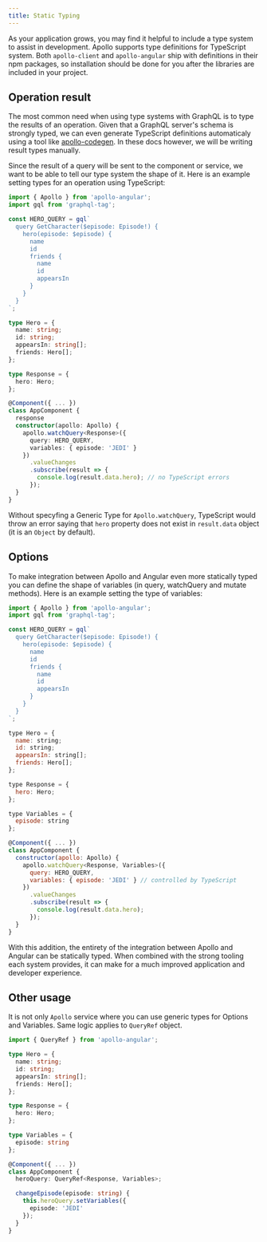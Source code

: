 ```yaml
---
title: Static Typing
---
```


As your application grows, you may find it helpful to include a type system to
assist in development. Apollo supports type definitions for TypeScript system.
Both `apollo-client` and `apollo-angular` ship with definitions in their npm
packages, so installation should be done for you after the libraries are
included in your project.

<h2 id="operation-result">Operation result</h2>

The most common need when using type systems with GraphQL is to type the results
of an operation. Given that a GraphQL server's schema is strongly typed, we can
even generate TypeScript definitions automaticaly using a tool like
[apollo-codegen](https://github.com/apollographql/apollo-codegen). In these docs
however, we will be writing result types manually.

Since the result of a query will be sent to the component or service, we want to
be able to tell our type system the shape of it. Here is an example setting
types for an operation using TypeScript:

```ts
import { Apollo } from 'apollo-angular';
import gql from 'graphql-tag';

const HERO_QUERY = gql`
  query GetCharacter($episode: Episode!) {
    hero(episode: $episode) {
      name
      id
      friends {
        name
        id
        appearsIn
      }
    }
  }
`;

type Hero = {
  name: string;
  id: string;
  appearsIn: string[];
  friends: Hero[];
};

type Response = {
  hero: Hero;
};

@Component({ ... })
class AppComponent {
  response
  constructor(apollo: Apollo) {
    apollo.watchQuery<Response>({
      query: HERO_QUERY,
      variables: { episode: 'JEDI' }
    })
      .valueChanges
      .subscribe(result => {
        console.log(result.data.hero); // no TypeScript errors
      });
  }
}
```

Without specyfing a Generic Type for `Apollo.watchQuery`, TypeScript would throw
an error saying that `hero` property does not exist in `result.data` object (it
is an `Object` by default).

<h2 id="options">Options</h2>

To make integration between Apollo and Angular even more statically typed you
can define the shape of variables (in query, watchQuery and mutate methods).
Here is an example setting the type of variables:

```javascript
import { Apollo } from 'apollo-angular';
import gql from 'graphql-tag';

const HERO_QUERY = gql`
  query GetCharacter($episode: Episode!) {
    hero(episode: $episode) {
      name
      id
      friends {
        name
        id
        appearsIn
      }
    }
  }
`;

type Hero = {
  name: string;
  id: string;
  appearsIn: string[];
  friends: Hero[];
};

type Response = {
  hero: Hero;
};

type Variables = {
  episode: string
};

@Component({ ... })
class AppComponent {
  constructor(apollo: Apollo) {
    apollo.watchQuery<Response, Variables>({
      query: HERO_QUERY,
      variables: { episode: 'JEDI' } // controlled by TypeScript
    })
      .valueChanges
      .subscribe(result => {
        console.log(result.data.hero);
      });
  }
}
```

With this addition, the entirety of the integration between Apollo and Angular
can be statically typed. When combined with the strong tooling each system
provides, it can make for a much improved application and developer experience.

<h2 id="other-usage">Other usage</h2>

It is not only `Apollo` service where you can use generic types for Options and
Variables. Same logic applies to `QueryRef` object.

```ts
import { QueryRef } from 'apollo-angular';

type Hero = {
  name: string;
  id: string;
  appearsIn: string[];
  friends: Hero[];
};

type Response = {
  hero: Hero;
};

type Variables = {
  episode: string
};

@Component({ ... })
class AppComponent {
  heroQuery: QueryRef<Response, Variables>;

  changeEpisode(episode: string) {
    this.heroQuery.setVariables({
      episode: 'JEDI'
    });
  }
}
```
